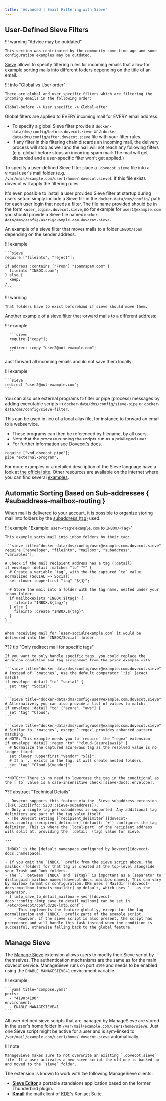 ```yaml
---
title: 'Advanced | Email Filtering with Sieve'
---
```


## User-Defined Sieve Filters

!!! warning "Advice may be outdated"

    This section was contributed by the community some time ago and some configuration examples may be outdated.

[Sieve][sieve-info] allows to specify filtering rules for incoming emails that allow for example sorting mails into different folders depending on the title of an email.

!!! info "Global vs User order"

    There are global and user specific filters which are filtering the incoming emails in the following order:

    Global-before -> User specific -> Global-after

Global filters are applied to EVERY incoming mail for EVERY email address.

- To specify a global Sieve filter provide a `docker-data/dms/config/before.dovecot.sieve` or a `docker-data/dms/config/after.dovecot.sieve` file with your filter rules.
- If any filter in this filtering chain discards an incoming mail, the delivery process will stop as well and the mail will not reach any following filters (e.g. global-before stops an incoming spam mail: The mail will get discarded and a user-specific filter won't get applied.)

To specify a user-defined Sieve filter place a `.dovecot.sieve` file into a virtual user's mail folder (e.g. `/var/mail/example.com/user1/home/.dovecot.sieve`). If this file exists dovecot will apply the filtering rules.

It's even possible to install a user provided Sieve filter at startup during users setup: simply include a Sieve file in the `docker-data/dms/config/` path for each user login that needs a filter. The file name provided should be in the form `<user_login>.dovecot.sieve`, so for example for `user1@example.com` you should provide a Sieve file named `docker-data/dms/config/user1@example.com.dovecot.sieve`.

An example of a sieve filter that moves mails to a folder `INBOX/spam` depending on the sender address:

!!! example

    ```sieve
    require ["fileinto", "reject"];

    if address :contains ["From"] "spam@spam.com" {
      fileinto "INBOX.spam";
    } else {
      keep;
    }
    ```

!!! warning

    That folders have to exist beforehand if sieve should move them.

Another example of a sieve filter that forward mails to a different address:

!!! example

      ```sieve
      require ["copy"];

      redirect :copy "user2@not-example.com";
      ```

Just forward all incoming emails and do not save them locally:

!!! example

    ```sieve
    redirect "user2@not-example.com";
    ```

You can also use external programs to filter or pipe (process) messages by adding executable scripts in `docker-data/dms/config/sieve-pipe` or `docker-data/dms/config/sieve-filter`.

This can be used in lieu of a local alias file, for instance to forward an email to a webservice.

- These programs can then be referenced by filename, by all users.
- Note that the process running the scripts run as a privileged user.
- For further information see [Dovecot's docs][dovecot-docs::sieve-pipe].

```sieve
require ["vnd.dovecot.pipe"];
pipe "external-program";
```

For more examples or a detailed description of the Sieve language have a look at [the official site][sieve-info::examples]. Other resources are available on the internet where you can find several [examples][third-party::sieve-examples].

[dovecot-docs::sieve-pipe]: https://doc.dovecot.org/configuration_manual/sieve/plugins/extprograms/#pigeonhole-plugin-extprograms
[sieve-info]: http://sieve.info/
[sieve-info::examples]: http://sieve.info/examplescripts
[third-party::sieve-examples]: https://support.tigertech.net/sieve#sieve-example-rules-jmp

## Automatic Sorting Based on Sub-addresses { #subaddress-mailbox-routing }

When mail is delivered to your account, it is possible to organize storing mail into folders by the [subaddress (tag)][docs::accounts-subaddressing] used.

!!! example "Example: `user+<tag>@example.com` to `INBOX/<Tag>`"

    This example sorts mail into inbox folders by their tag:

    ```sieve title="docker-data/dms/config/user@example.com.dovecot.sieve"
    require ["envelope", "fileinto", "mailbox", "subaddress", "variables"];

    # Check if the mail recipient address has a tag (:detail)
    if envelope :detail :matches "to" "*" {
      # Create a variable `tag`, with the the captured `to` value normalized (SoCIAL => Social)
      set :lower :upperfirst "tag" "${1}";

      # Store the mail into a folder with the tag name, nested under your inbox folder:
      if mailboxexists "INBOX.${tag}" {
        fileinto "INBOX.${tag}";
      } else {
        fileinto :create "INBOX.${tag}";
      }
    }
    ```

    When receiving mail for `user+social@example.com` it would be delivered into the `INBOX/Social` folder.

??? tip "Only redirect mail for specific tags"

    If you want to only handle specific tags, you could replace the envelope condition and tag assignment from the prior example with:

    ```sieve title="docker-data/dms/config/user@example.com.dovecot.sieve"
    # Instead of `:matches`, use the default comparator `:is` (exact match)
    if envelope :detail "to" "social" {
      set "tag" "Social";
    ```

    ```sieve title="docker-data/dms/config/user@example.com.dovecot.sieve"
    # Alternatively you can also provide a list of values to match:
    if envelope :detail "to" ["azure", "aws"] {
      set "tag" "Cloud";
    ```

    ```sieve title="docker-data/dms/config/user@example.com.dovecot.sieve"
    # Similar to `:matches`, except `:regex` provides enhanced pattern matching.
    # NOTE: This example needs you to `require` the "regex" extension
    if envelope :detail :regex "to" "^cloud-(azure|aws)$" {
      # Normalize the captured azure/aws tag as the resolved value is no longer fixed:
      set :lower :upperfirst "vendor" "${1}";
      # If a `.` exists in the tag, it will create nested folders:
      set "tag" "Cloud.${vendor}";
    ```

    **NOTE:** There is no need to lowercase the tag in the conditional as the [`to` value is a case-insensitive check][sieve-docs::envelope].

??? abstract "Technical Details"

     - Dovecot supports this feature via the _Sieve subaddress extension_ ([RFC 5233][rfc::5233::sieve-subaddress]).
     - Only a single tag per subaddress is supported. Any additional tag delimiters are part of the tag value itself.
     - The Dovecot setting [`recipient_delimiter`][dovecot-docs::config::recipient_delimiter] (default: `+`) configures the tag delimiter. This is where the `local-part` of the recipient address will split at, providing the `:detail` (tag) value for Sieve.

    ---

    `INBOX` is the [default namespace configured by Dovecot][dovecot-docs::namespace].

    - If you omit the `INBOX.` prefix from the sieve script above, the mailbox (folder) for that tag is created at the top-level alongside your Trash and Junk folders.
    - The `.` between `INBOX` and `${tag}` is important as a [separator to distinguish mailbox names][dovecot-docs::mailbox-names]. This can vary by mailbox format or configuration. DMS uses [`Maildir`][dovecot-docs::mailbox-formats::maildir] by default, which uses `.` as the separator.
    - [`lmtp_save_to_detail_mailbox = yes`][dovecot-docs::config::lmtp_save_to_detail_mailbox] can be set in `/etc/dovecot/conf.d/20-lmtp.conf`:
        - This implements the feature globally, except for the tag normalization and `INBOX.` prefix parts of the example script.
        - However, if the sieve script is also present, the script has precedence and will handle this task instead when the condition is successful, otherwise falling back to the global feature.

## Manage Sieve

The [Manage Sieve](https://doc.dovecot.org/admin_manual/pigeonhole_managesieve_server/) extension allows users to modify their Sieve script by themselves. The authentication mechanisms are the same as for the main dovecot service. ManageSieve runs on port `4190` and needs to be enabled using the `ENABLE_MANAGESIEVE=1` environment variable.

!!! example

    ```yaml title="compose.yaml"
    ports:
      - "4190:4190"
    environment:
      - ENABLE_MANAGESIEVE=1
    ```

All user defined sieve scripts that are managed by ManageSieve are stored in the user's home folder in `/var/mail/example.com/user1/home/sieve`. Just one Sieve script might be active for a user and is sym-linked to `/var/mail/example.com/user1/home/.dovecot.sieve` automatically.

!!! note

    ManageSieve makes sure to not overwrite an existing `.dovecot.sieve` file. If a user activates a new sieve script the old one is backed up and moved to the `sieve` folder.

The extension is known to work with the following ManageSieve clients:

- **[Sieve Editor](https://github.com/thsmi/sieve)**  a portable standalone application based on the former Thunderbird plugin.
- **[Kmail](https://kontact.kde.org/components/kmail/)**  the mail client of [KDE](https://kde.org/)'s Kontact Suite.

[docs::accounts-subaddressing]: ../account-management/overview.md#sub-addressing

[dovecot-docs::namespace]: https://doc.dovecot.org/configuration_manual/namespace/
[dovecot-docs::mailbox-names]: https://doc.dovecot.org/configuration_manual/sieve/usage/#mailbox-names
[dovecot-docs::mailbox-formats::maildir]: https://doc.dovecot.org/admin_manual/mailbox_formats/maildir/#maildir-mbox-format
[dovecot-docs::config::lmtp_save_to_detail_mailbox]: https://doc.dovecot.org/settings/core/#core_setting-lmtp_save_to_detail_mailbox
[dovecot-docs::config::recipient_delimiter]: https://doc.dovecot.org/settings/core/#core_setting-recipient_delimiter

[rfc::5233::sieve-subaddress]: https://datatracker.ietf.org/doc/html/rfc5233
[sieve-docs::envelope]: https://thsmi.github.io/sieve-reference/en/test/core/envelope.html
